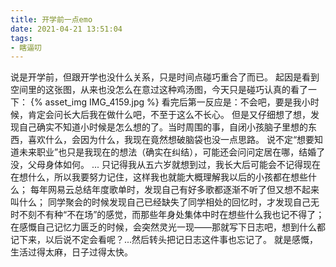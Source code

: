 ```yaml
---
title: 开学前一点emo
date: 2021-04-21 13:51:04
tags:
- 瞎逼叨
---
```

说是开学前，但跟开学也没什么关系，只是时间点碰巧重合了而已。
起因是看到空间里的这张图，从来也没怎么在意过这种鸡汤图，今天只是碰巧认真的看了一下：
{% asset_img IMG_4159.jpg %}
看完后第一反应是：不会吧，要是我小时候，肯定会问长大后我在做什么吧，不至于这么不长心。
但是又仔细想了想，发现自己确实不知道小时候是怎么想的了。当时周围的事，自闭小孩脑子里想的东西，喜欢什么，会因为什么，我现在竟然想破脑袋也没一点思路。
说不定“想要知道未来职业”也只是我现在的想法（确实在纠结），可能还会问问定居在哪，结婚了没，父母身体如何。
...
只记得我从五六岁就想到过，我长大后可能会不记得现在在想什么，所以我要努力记住，这样我也就能大概理解我以后的小孩都在想些什么；
每年网易云总结年度歌单时，发现自己有好多歌都逐渐不听了但又想不起来叫什么；
同学聚会的时候发现自己已经缺失了同学相处的回忆时，才发现自己无时不刻不有种“不在场”的感觉，而那些年身处集体中时在想些什么我也记不得了；
在感慨自己记忆力匮乏的时候，会突然灵光一现——那就写下日志吧，想到什么都记下来，以后说不定会看呢？...然后转头把记日志这件事也忘记了。
就是感慨，生活过得太麻，日子过得太快。